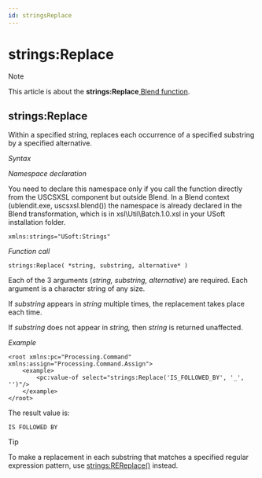 ```yaml
---
id: stringsReplace
---
```


# strings:Replace



> [!NOTE]
> This article is about the **strings:Replace**[ Blend function](/docs/Repositories/Blend%20functions).

## **strings:Replace**

Within a specified string, replaces each occurrence of a specified substring by a specified alternative.

*Syntax*

*Namespace declaration*

You need to declare this namespace only if you call the function directly from the USCSXSL component but outside Blend. In a Blend context (ublendit.exe, uscsxsl.blend()) the namespace is already declared in the Blend transformation, which is in xsl\\Util\\Batch.1.0.xsl in your USoft installation folder.

```
xmlns:strings="USoft:Strings"
```

*Function call*

```
strings:Replace( *string, substring, alternative* )
```

Each of the 3 arguments (*string, substring, alternative*) are required. Each argument is a character string of any size.

If *substring* appears in *string* multiple times, the replacement takes place each time.

If *substring* does not appear in *string,* then *string* is returned unaffected.

*Example*

```language-xml
<root xmlns:pc="Processing.Command" xmlns:assign="Processing.Command.Assign">
	<example>
		<pc:value-of select="strings:Replace('IS_FOLLOWED_BY', '_', '')"/>
	</example>
</root>
```

The result value is:

```
IS FOLLOWED BY
```

> [!TIP]
> To make a replacement in each substring that matches a specified regular expression pattern, use [strings:REReplace()](/docs/Repositories/Blend%20functions/stringsREReplace.md) instead.